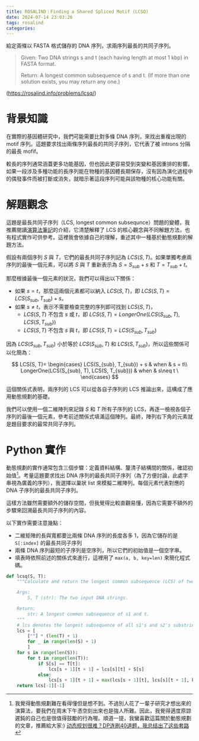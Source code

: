 ```yaml
---
title: ROSALIND｜Finding a Shared Spliced Motif (LCSQ)
date: 2024-07-14 23:03:26
tags: rosalind 
categories:
---
```


給定兩條以 FASTA 格式儲存的 DNA 序列，求兩序列最長的共同子序列。

> Given: Two DNA strings s and t (each having length at most 1 kbp) in FASTA format.
>
> Return: A longest common subsequence of s and t. (If more than one solution exists, you may return any one.)

(https://rosalind.info/problems/lcsq/)

<!--more-->

# 背景知識

在實際的基因體研究中，我們可能需要比對多條 DNA 序列，來找出重複出現的 motif 序列。這題要求找出兩條序列最長的共同子序列，它代表了被 introns 分隔的最長 mofif。

較長的序列通常涵蓋更多功能基因，但也因此更容易受到突變和基因重排的影響。如果一段涉及多種功能的長序列能在物種的基因體長期保存，沒有因為演化過程中的偶發事件而被打斷或消失，就暗示著這段序列可能與該物種的核心功能有關。

# 解題觀念

這題是最長共同子序列（LCS, longest common subsequnce）問題的變體，我推薦閱讀[演算法筆記](https://web.ntnu.edu.tw/~algo/Subsequence2.html)的介紹，它清楚解釋了 LCS 的核心觀念與不同解題方法，也有程式實作可供參考。這裡我會依據自己的理解，重述其中一種基於動態規劃的解題方法。

假設有兩個序列 $S$ 與 $T$，它們的最長共同子序列記為 $LCS(S, T)$。如果單獨考慮兩序列的最後一個元素，可以將 $S$ 與 $T$ 重新表示為 $S = S_{sub} + s$ 和 $T = T_{sub} + t$。

那麼根據最後一個元素的狀況，我們可以得出以下關係：

- 如果 $s = t$，那麼這兩個元素都可以納入 $LCS(S, T)$，即 $LCS(S, T) = LCS(S_{sub}, T_{sub}) + s$。
- 如果 $s \neq t$，表示不需要檢查完整的序列即可找到 $LCS(S, T)$，
    - $LCS(S, T)$ 不包含 $s$ 或 $t$，即 $LCS(S, T) = LongerOne(LCS(S_{sub}, T), LCS(S, T_{sub}))$
    - $LCS(S, T)$ 不包含 $s$ 與 $t$，即 $LCS(S, T) = LCS(S_{sub}, T_{sub})$

因為 $LCS(S_{sub}, T_{sub})$ 小於等於 $LCS(S_{sub}, T)$ 和 $LCS(S, T_{sub})$，所以這些關係可以化簡為：

$$ LCS(S, T)=
\begin{cases}
LCS(S_{sub}, T_{sub}) + s & when & s = t\\
LongerOne(LCS(S_{sub}, T), LCS(S, T_{sub})) & when & s\neq t \
\end{cases}
$$

這個關係式表明，兩序列的 LCS 可以從各自子序列的 LCS 推論出來，這構成了應用動態規劃的基礎。

我們可以使用一個二維陣列來記錄 $S$ 和 $T$ 所有子序列的 LCS，再逐一檢視各個子序列的最後一個元素，參考前述關係式填滿這個陣列。最終，陣列右下角的元素就是題目要求的最常共同子序列。

# Python 實作

動態規劃的實作通常包含三個步驟：定義資料結構、釐清子結構間的關係，確認初始值[^1]。考量這題要求找出 DNA 序列的最長共同子序列（為了方便討論，此處字串視為廣義的序列），我選擇以巢狀 list 來模擬二維陣列。每個元素代表對應的 DNA 子序列的最長共同子序列。

這樣方法雖然需要額外的儲存空間，但我覺得比較直觀易懂，因為它需要不額外的步驟來回溯最長共同子序列的內容。

以下實作需要注意幾點：

- 二維矩陣的長與寬都要比兩條 DNA 序列的長度各多 1，因為它儲存的是 `S[:index]` 的最長共同子序列
- 兩條 DNA 序列最短的子序列是空序列，所以它們的初始值是一個空字串。
- 填表時依照前述的關係式來進行，這裡用了 `max(a, b, key=len)` 來簡化程式碼。


[^1]: 我覺得動態規劃難在看得懂但是想不到。不過別人花了一輩子研究才想出來的演算法，要我們在周末下午憑空刻出來也是強人所難。因此，我覺得適度原諒遲鈍的自己也是很值得鼓勵的行為喔。順道一提，我蠻喜歡這篇關於動態規劃的文章，推薦給大家:) [动态规划很难？DP连刷40道题，我总结出了这些套路](https://github.com/iamshuaidi/algo-basic/blob/master/%E5%AD%A6%E7%AE%97%E6%B3%95/%E5%AD%A6%E5%8A%A8%E6%80%81%E8%A7%84%E5%88%92/%E5%8A%A8%E6%80%81%E8%A7%84%E5%88%92%E5%BE%88%E9%9A%BE%EF%BC%9FDP%E8%BF%9E%E5%88%B740%E9%81%93%E9%A2%98%EF%BC%8C%E6%88%91%E6%80%BB%E7%BB%93%E5%87%BA%E4%BA%86%E8%BF%99%E4%BA%9B%E5%A5%97%E8%B7%AF.md)

```python
def lcsq(S, T):
    """Calculate and return the longest common subsequence (LCS) of two strings S and T.

    Args:
        S, T (str): The two input DNA strings.

    Return:
        str: A longest common subsequence of s1 and t.
    """
    # lcs denotes the longest subsequence of all s1's and s2's substring
    lcs = [
        [""] * (len(T) + 1)
        for _ in range(len(S) + 1)
        ]
    for s in range(len(S)):
        for t in range(len(T)):
            if S[s] == T[t]:
                lcs[s + 1][t + 1] = lcs[s][t] + S[s]
            else:
                lcs[s + 1][t + 1] = max(lcs[s + 1][t], lcs[s][t + 1], key=len)
    return lcs[-1][-1]
```